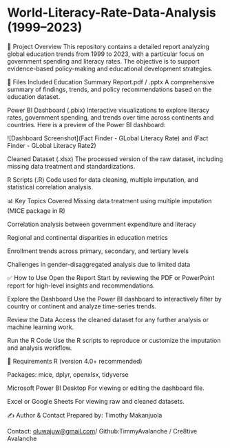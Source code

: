 # World-Literacy-Rate-Data-Analysis (1999–2023)

📘 Project Overview
This repository contains a detailed report analyzing global education trends from 1999 to 2023, with a particular focus on government spending and literacy rates. The objective is to support evidence-based policy-making and educational development strategies.

📂 Files Included
Education Summary Report.pdf / .pptx
A comprehensive summary of findings, trends, and policy recommendations based on the education dataset.

Power BI Dashboard (.pbix)
Interactive visualizations to explore literacy rates, government spending, and trends over time across continents and countries.
Here is a preview of the Power BI dashboard:

![Dashboard Screenshot](Fact Finder - GLobal Literacy Rate) and (Fact Finder - GLobal Literacy Rate2)

Cleaned Dataset (.xlsx)
The processed version of the raw dataset, including missing data treatment and standardizations.

R Scripts (.R)
Code used for data cleaning, multiple imputation, and statistical correlation analysis.


📊 Key Topics Covered
Missing data treatment using multiple imputation (MICE package in R)

Correlation analysis between government expenditure and literacy

Regional and continental disparities in education metrics

Enrollment trends across primary, secondary, and tertiary levels

Challenges in gender-disaggregated analysis due to limited data


✅ How to Use
Open the Report
Start by reviewing the PDF or PowerPoint report for high-level insights and recommendations.

Explore the Dashboard
Use the Power BI dashboard to interactively filter by country or continent and analyze time-series trends.

Review the Data
Access the cleaned dataset for any further analysis or machine learning work.

Run the R Code
Use the R scripts to reproduce or customize the imputation and analysis workflow.


🔧 Requirements
R (version 4.0+ recommended)

Packages: mice, dplyr, openxlsx, tidyverse

Microsoft Power BI Desktop
For viewing or editing the dashboard file.

Excel or Google Sheets
For viewing raw and cleaned datasets.

✍️ Author & Contact
Prepared by: Timothy Makanjuola

Contact: oluwajuw@gmail.com/ Github:TimmyAvalanche / Cre8tive Avalanche
